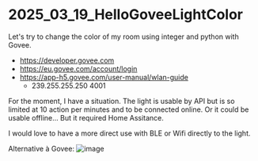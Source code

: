 # 2025_03_19_HelloGoveeLightColor
Let's try to change the color of my room using integer and python with Govee.
- https://developer.govee.com
- https://eu.govee.com/account/login
- https://app-h5.govee.com/user-manual/wlan-guide
  - 239.255.255.250 4001



For the moment, I have a situation.
The light is usable by API but is so limited at 10 action per minutes and to be connected online.
Or it could be usable offline... But it required Home Assitance.

I would love to have a more direct use with BLE or Wifi directly to the light.

Alternative à Govee:
![image](https://github.com/user-attachments/assets/0596001a-064e-4693-ac7e-447cb1c393a4)
